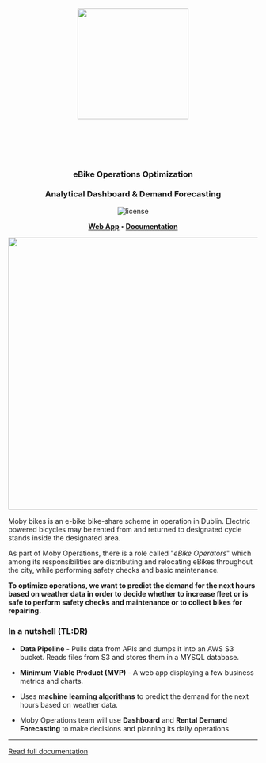 <h1 align="center" style="padding: 50px">
    <p align="center">
        <img src="https://www.mobybikes.com/wp-content/uploads/2020/05/logo-1.png" width="224px"/>
    </p>
</h1>
<h3 align="center"> eBike Operations Optimization <br /><br />
Analytical Dashboard & Demand Forecasting </h3>  
<p align="center"><img src="https://img.shields.io/badge/LICENSE-MIT-blue?style=?style=flat-square&logo=appveyor&logo=none" alt="license" /></p>
<p align="center">
    <strong>
        <a href="https://mobybikes.streamlit.com/" target="_blank">Web App</a>
        •
        <!-- <a href="https://whimsical.com/design-docs-moby-bikes-operations-optimization-3RJyNyq2NHe8rPGzGZjrje" target="_blank">Documentation</a> -->
        <a href="https://www.pessini.me/moby-bikes/" target="_blank">Documentation</a>
    </strong>
</p>

<p align="center">
    <img src="https://i.ytimg.com/vi/-s8er6tHD3o/maxresdefault.jpg" width="550">
</p>

Moby bikes is an e-bike bike-share scheme in operation in Dublin.
Electric powered bicycles may be rented from and returned to designated cycle stands inside the designated area.

As part of Moby Operations, there is a role called "_eBike Operators_" which among its responsibilities are distributing and relocating
eBikes throughout the city, while performing safety checks and basic maintenance.

**To optimize operations, we want to predict the demand for the next hours based on weather data in order to decide whether to increase
fleet or is safe to perform safety checks and maintenance or to collect bikes for repairing.**

### In a nutshell (TL:DR)

- **Data Pipeline** - Pulls data from APIs and dumps it into an AWS S3 bucket. Reads files from S3 and stores them in a MYSQL database.

- **Minimum Viable Product (MVP)** - A web app displaying a few business metrics and charts.

- Uses **machine learning algorithms** to predict the demand for the next hours based on weather data.

- Moby Operations team will use **Dashboard** and **Rental Demand Forecasting** to make decisions and planning its daily operations.

---

[Read full documentation](https://www.pessini.me/moby-bikes/)
